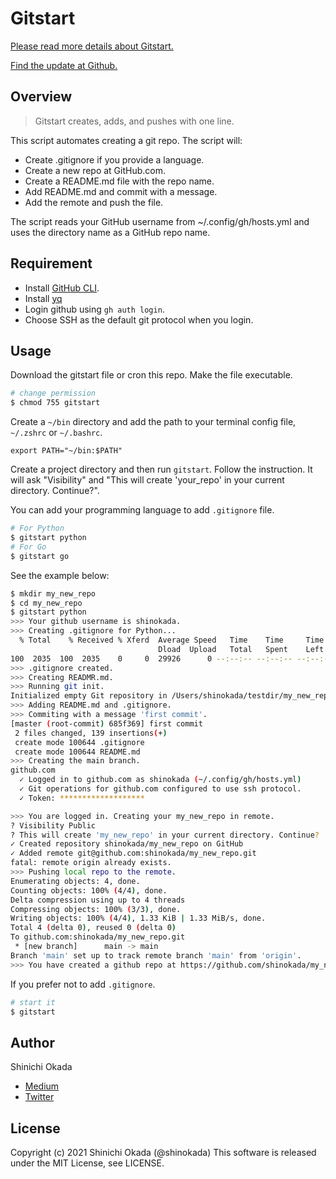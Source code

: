 # Gitstart

[Please read more details about Gitstart.](https://towardsdatascience.com/automate-creating-a-new-github-repository-with-gitstart-1ae961b99866)

[Find the update at Github.](https://github.com/shinokada/gitstart)

## Overview

> Gitstart creates, adds, and pushes with one line.

This script automates creating a git repo. The script will:

- Create .gitignore if you provide a language.
- Create a new repo at GitHub.com.
- Create a README.md file with the repo name.
- Add README.md and commit with a message.
- Add the remote and push the file.

The script reads your GitHub username from ~/.config/gh/hosts.yml and uses the directory name as a GitHub repo name.

## Requirement

- Install [GitHub CLI](https://cli.github.com/manual/).
- Install [yq](https://github.com/mikefarah/yq)
- Login github using `gh auth login`.
- Choose SSH as the default git protocol when you login.

## Usage

Download the gitstart file or cron this repo.
Make the file executable.

```bash
# change permission
$ chmod 755 gitstart
```

Create a `~/bin` directory and add the path to your terminal config file, `~/.zshrc` or `~/.bashrc`.

```.zshrc
export PATH="~/bin:$PATH"
```

Create a project directory and then run `gitstart`. Follow the instruction. It will ask "Visibility" and "This will create 'your_repo' in your current directory. Continue?".

You can add your programming language to add `.gitignore` file.

```bash
# For Python
$ gitstart python
# For Go
$ gitstart go
```

See the example below:

```bash
$ mkdir my_new_repo
$ cd my_new_repo
$ gitstart python
>>> Your github username is shinokada.
>>> Creating .gitignore for Python...
  % Total    % Received % Xferd  Average Speed   Time    Time     Time  Current
                                 Dload  Upload   Total   Spent    Left  Speed
100  2035  100  2035    0     0  29926      0 --:--:-- --:--:-- --:--:-- 29926
>>> .gitignore created.
>>> Creating READMR.md.
>>> Running git init.
Initialized empty Git repository in /Users/shinokada/testdir/my_new_repo/.git/
>>> Adding README.md and .gitignore.
>>> Commiting with a message 'first commit'.
[master (root-commit) 685f369] first commit
 2 files changed, 139 insertions(+)
 create mode 100644 .gitignore
 create mode 100644 README.md
>>> Creating the main branch.
github.com
  ✓ Logged in to github.com as shinokada (~/.config/gh/hosts.yml)
  ✓ Git operations for github.com configured to use ssh protocol.
  ✓ Token: *******************

>>> You are logged in. Creating your my_new_repo in remote.
? Visibility Public
? This will create 'my_new_repo' in your current directory. Continue?  Yes
✓ Created repository shinokada/my_new_repo on GitHub
✓ Added remote git@github.com:shinokada/my_new_repo.git
fatal: remote origin already exists.
>>> Pushing local repo to the remote.
Enumerating objects: 4, done.
Counting objects: 100% (4/4), done.
Delta compression using up to 4 threads
Compressing objects: 100% (3/3), done.
Writing objects: 100% (4/4), 1.33 KiB | 1.33 MiB/s, done.
Total 4 (delta 0), reused 0 (delta 0)
To github.com:shinokada/my_new_repo.git
 * [new branch]      main -> main
Branch 'main' set up to track remote branch 'main' from 'origin'.
>>> You have created a github repo at https://github.com/shinokada/my_new_repo
```

If you prefer not to add `.gitignore`.

```bash
# start it
$ gitstart
```

## Author

Shinichi Okada

- [Medium](https://shinichiokada.medium.com/)
- [Twitter](https://twitter.com/shinokada)

## License

Copyright (c) 2021 Shinichi Okada (@shinokada)
This software is released under the MIT License, see LICENSE.
